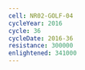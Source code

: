 ```yaml
---
cell: NR02-GOLF-04
cycleYear: 2016
cycle: 36
cycleDate: 2016-36
resistance: 300000
enlightened: 341000
---
```

